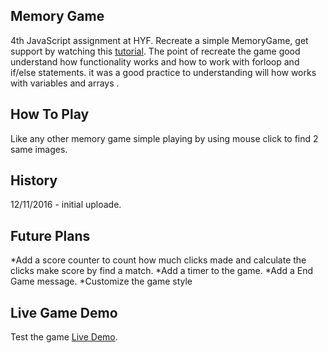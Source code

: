 ## Memory Game
4th JavaScript assignment at HYF.
Recreate a simple MemoryGame, get support by watching this [tutorial](https://www.skillshare.com/classes/technology/JavaScript-project-Learn-to-create-a-memory-Game-and-more/1601066581/classroom/discussions?via=my-classes&enrolledRedirect=1). 
The point of recreate the game good understand how functionality works and how to work with forloop and if/else statements.
it was a good practice to understanding will how works with variables and arrays .

## How To Play
Like any other memory game simple playing by using mouse click to find 2 same images.

## History
12/11/2016 - initial uploade.

## Future Plans
*Add a score counter to count how much clicks made and calculate the clicks make score by find a match.
*Add a timer to the game.
*Add a End Game message.
*Customize the game style

## Live Game Demo
Test the game [Live Demo](https://eix007.github.io/Memory-Game/).
